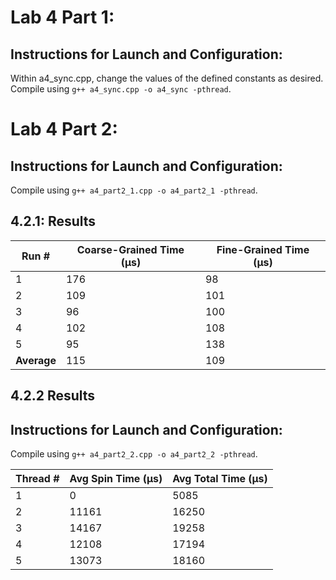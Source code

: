 # Lab 4 Part 1:
## Instructions for Launch and Configuration:
Within a4_sync.cpp, change the values of the defined constants as desired.
Compile using `g++ a4_sync.cpp -o a4_sync -pthread`.

# Lab 4 Part 2:
## Instructions for Launch and Configuration:
Compile using `g++ a4_part2_1.cpp -o a4_part2_1 -pthread`.

## 4.2.1: Results
| Run #       | Coarse-Grained Time (µs) | Fine-Grained Time (µs) |
| ----------- | ------------------------ | ---------------------- |
| 1           | 176                      | 98                     |
| 2           | 109                      | 101                    |
| 3           | 96                       | 100                    |
| 4           | 102                      | 108                    |
| 5           | 95                       | 138                    |
| **Average** | 115                      | 109                    |

## 4.2.2 Results
## Instructions for Launch and Configuration:
Compile using `g++ a4_part2_2.cpp -o a4_part2_2 -pthread`.

| Thread # | Avg Spin Time (µs) | Avg Total Time (µs) |
| -------- | ------------------ | ------------------- |
| 1        | 0                  | 5085                |
| 2        | 11161              | 16250               |
| 3        | 14167              | 19258               |
| 4        | 12108              | 17194               |
| 5        | 13073              | 18160               |